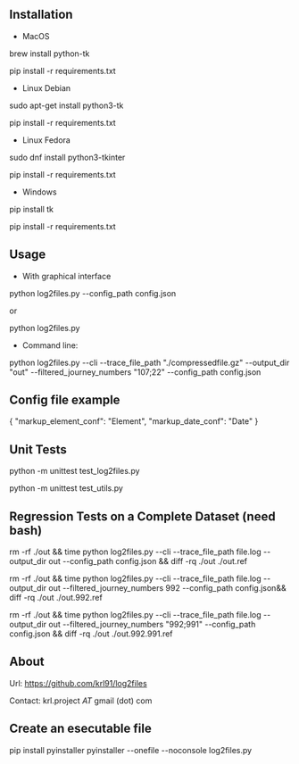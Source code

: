 Installation
------------

- MacOS

brew install python-tk

pip install -r requirements.txt

- Linux Debian

sudo apt-get install python3-tk

pip install -r requirements.txt

- Linux Fedora

sudo dnf install python3-tkinter

pip install -r requirements.txt

- Windows

pip install tk

pip install -r requirements.txt

Usage
-----

- With graphical interface 

python log2files.py --config_path config.json

or

python log2files.py

- Command line:

python log2files.py --cli --trace_file_path "./compressedfile.gz" --output_dir "out" --filtered_journey_numbers "107;22" --config_path config.json

Config file example
-------------------
{
    "markup_element_conf": "Element",
    "markup_date_conf": "Date"
}


Unit Tests
----------

python -m unittest test_log2files.py

python -m unittest test_utils.py


Regression Tests on a Complete Dataset (need bash)
--------------------------------------------------

rm -rf ./out && time python log2files.py --cli --trace_file_path file.log --output_dir out --config_path config.json && diff -rq ./out ./out.ref
 
rm -rf ./out && time python log2files.py --cli --trace_file_path file.log --output_dir out --filtered_journey_numbers 992 --config_path config.json&& diff -rq ./out ./out.992.ref

rm -rf ./out && time python log2files.py --cli --trace_file_path file.log --output_dir out --filtered_journey_numbers "992;991" --config_path config.json && diff -rq ./out ./out.992.991.ref

About
-----

Url: https://github.com/krl91/log2files

Contact: krl.project _AT_ gmail (dot) com

Create an esecutable file
-------------------------

pip install pyinstaller
pyinstaller --onefile --noconsole log2files.py
